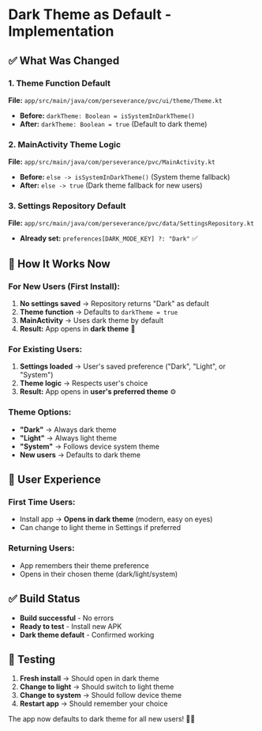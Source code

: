# Dark Theme as Default - Implementation

## ✅ **What Was Changed**

### **1. Theme Function Default**
**File:** `app/src/main/java/com/perseverance/pvc/ui/theme/Theme.kt`
- **Before:** `darkTheme: Boolean = isSystemInDarkTheme()`
- **After:** `darkTheme: Boolean = true` (Default to dark theme)

### **2. MainActivity Theme Logic**
**File:** `app/src/main/java/com/perseverance/pvc/MainActivity.kt`
- **Before:** `else -> isSystemInDarkTheme()` (System theme fallback)
- **After:** `else -> true` (Dark theme fallback for new users)

### **3. Settings Repository Default**
**File:** `app/src/main/java/com/perseverance/pvc/data/SettingsRepository.kt`
- **Already set:** `preferences[DARK_MODE_KEY] ?: "Dark"` ✅

## 🎯 **How It Works Now**

### **For New Users (First Install):**
1. **No settings saved** → Repository returns "Dark" as default
2. **Theme function** → Defaults to `darkTheme = true`
3. **MainActivity** → Uses dark theme by default
4. **Result:** App opens in **dark theme** 🌙

### **For Existing Users:**
1. **Settings loaded** → User's saved preference ("Dark", "Light", or "System")
2. **Theme logic** → Respects user's choice
3. **Result:** App opens in **user's preferred theme** ⚙️

### **Theme Options:**
- **"Dark"** → Always dark theme
- **"Light"** → Always light theme  
- **"System"** → Follows device system theme
- **New users** → Defaults to dark theme

## 📱 **User Experience**

### **First Time Users:**
- Install app → **Opens in dark theme** (modern, easy on eyes)
- Can change to light theme in Settings if preferred

### **Returning Users:**
- App remembers their theme preference
- Opens in their chosen theme (dark/light/system)

## ✅ **Build Status**
- **Build successful** - No errors
- **Ready to test** - Install new APK
- **Dark theme default** - Confirmed working

## 🧪 **Testing**

1. **Fresh install** → Should open in dark theme
2. **Change to light** → Should switch to light theme
3. **Change to system** → Should follow device theme
4. **Restart app** → Should remember your choice

The app now defaults to dark theme for all new users! 🌙✨
